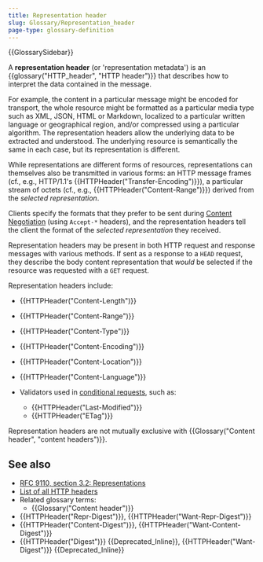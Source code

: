 ```yaml
---
title: Representation header
slug: Glossary/Representation_header
page-type: glossary-definition
---
```


{{GlossarySidebar}}

A **representation header** (or 'representation metadata') is an {{glossary("HTTP_header", "HTTP header")}} that describes how to interpret the data contained in the message.

For example, the content in a particular message might be encoded for transport, the whole resource might be formatted as a particular media type such as XML, JSON, HTML or Markdown, localized to a particular written language or geographical region, and/or compressed using a particular algorithm.
The representation headers allow the underlying data to be extracted and understood.
The underlying resource is semantically the same in each case, but its representation is different.

While representations are different forms of resources, representations can themselves also be transmitted in various forms: an HTTP message frames (cf., e.g., HTTP/1.1's {{HTTPHeader("Transfer-Encoding")}}), a particular stream of octets (cf., e.g., {{HTTPHeader("Content-Range")}}) derived from the _selected representation_.

Clients specify the formats that they prefer to be sent during [Content Negotiation](/en-US/docs/Web/HTTP/Content_negotiation) (using `Accept-*` headers), and the representation headers tell the client the format of the _selected representation_ they received.

Representation headers may be present in both HTTP request and response messages with various methods.
If sent as a response to a `HEAD` request, they describe the body content representation that _would_ be selected if the resource was requested with a `GET` request.

Representation headers include:

- {{HTTPHeader("Content-Length")}}
- {{HTTPHeader("Content-Range")}}
- {{HTTPHeader("Content-Type")}}
- {{HTTPHeader("Content-Encoding")}}
- {{HTTPHeader("Content-Location")}}
- {{HTTPHeader("Content-Language")}}

- Validators used in [conditional requests](/en-US/docs/Web/HTTP/Conditional_requests), such as:
  - {{HTTPHeader("Last-Modified")}}
  - {{HTTPHeader("ETag")}}

Representation headers are not mutually exclusive with {{Glossary("Content header", "content headers")}}.

## See also

- [RFC 9110, section 3.2: Representations](https://httpwg.org/specs/rfc9110.html#representations)
- [List of all HTTP headers](/en-US/docs/Web/HTTP/Headers)
- Related glossary terms:
  - {{Glossary("Content header")}}
- {{HTTPHeader("Repr-Digest")}}, {{HTTPHeader("Want-Repr-Digest")}}
- {{HTTPHeader("Content-Digest")}}, {{HTTPHeader("Want-Content-Digest")}}
- {{HTTPHeader("Digest")}} {{Deprecated_Inline}}, {{HTTPHeader("Want-Digest")}} {{Deprecated_Inline}}
